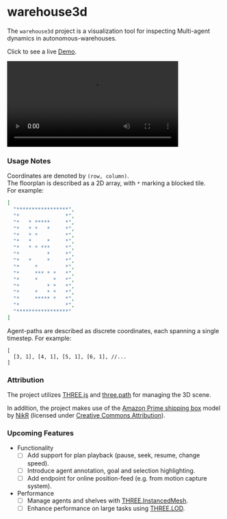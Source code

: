 # warehouse3d
The `warehouse3d` project is a visualization tool for inspecting Multi-agent 
dynamics in autonomous-warehouses. 

Click to see a live [Demo](https://dudiw.github.io/warehouse3d/).

<div>
<video controls width="400" controls Autoplay=autoplay loop>
    <source src="https://storage.googleapis.com/macro-fence-2015.appspot.com/lab/warehouse3d.mov#t=0.1" />
</video>
</div>
  
### Usage Notes
Coordinates are denoted by `(row, column)`.  
The floorplan is described as a 2D array, with `*` marking a blocked tile.  
For example:
```json
[
  "*****************",
  "*               *",
  "*   * *****     *",
  "*   * *   *     *",
  "*   * *         *",
  "*   *     *     *",
  "*   * * ***     *",
  "*         *     *",
  "*   *     *     *",
  "*     *         *",
  "*     *** * *   *",
  "*     *     *   *",
  "*         * *   *",
  "*     *   * *   *",
  "*     ***** *   *",
  "*               *",
  "*****************"
]
``` 
Agent-paths are described as discrete coordinates, each spanning a single timestep.
For example:
```json5
[
  [3, 1], [4, 1], [5, 1], [6, 1], //...
]
```

### Attribution
The project utilizes [THREE.js](https://threejs.org/) and 
[three.path](https://github.com/shawn0326/three.path) for managing the 3D scene.

In addition, the project makes use of the [Amazon Prime shipping box](https://skfb.ly/ZoZO) model by [NikR](https://sketchfab.com/NikR) (licensed under [Creative Commons Attribution](http://creativecommons.org/licenses/by/4.0/)).

### Upcoming Features
* Functionality
    - [ ] Add support for plan playback (pause, seek, resume, change speed).
    - [ ] Introduce agent annotation, goal and selection highlighting.
    - [ ] Add endpoint for online position-feed (e.g. from motion capture system).
* Performance 
    - [ ] Manage agents and shelves with [THREE.InstancedMesh](https://threejs.org/docs/#api/en/objects/InstancedMesh).
    - [ ] Enhance performance on large tasks using [THREE.LOD](https://threejs.org/docs/?q=lod#api/en/objects/LOD).
